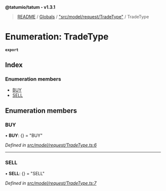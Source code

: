 **@tatumio/tatum - v1.3.1**

> [README](../README.md) / [Globals](../globals.md) / ["src/model/request/TradeType"](../modules/_src_model_request_tradetype_.md) / TradeType

# Enumeration: TradeType

**`export`** 

## Index

### Enumeration members

* [BUY](_src_model_request_tradetype_.tradetype.md#buy)
* [SELL](_src_model_request_tradetype_.tradetype.md#sell)

## Enumeration members

### BUY

•  **BUY**: {} = "BUY"

*Defined in [src/model/request/TradeType.ts:6](https://github.com/tatumio/tatum-js/blob/8f0f126/src/model/request/TradeType.ts#L6)*

___

### SELL

•  **SELL**: {} = "SELL"

*Defined in [src/model/request/TradeType.ts:7](https://github.com/tatumio/tatum-js/blob/8f0f126/src/model/request/TradeType.ts#L7)*
